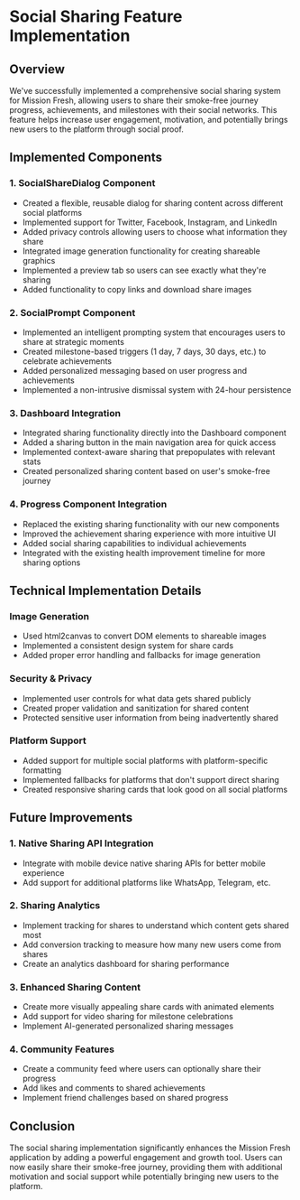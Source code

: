 # Social Sharing Feature Implementation

## Overview
We've successfully implemented a comprehensive social sharing system for Mission Fresh, allowing users to share their smoke-free journey progress, achievements, and milestones with their social networks. This feature helps increase user engagement, motivation, and potentially brings new users to the platform through social proof.

## Implemented Components

### 1. SocialShareDialog Component
- Created a flexible, reusable dialog for sharing content across different social platforms
- Implemented support for Twitter, Facebook, Instagram, and LinkedIn
- Added privacy controls allowing users to choose what information they share
- Integrated image generation functionality for creating shareable graphics
- Implemented a preview tab so users can see exactly what they're sharing
- Added functionality to copy links and download share images

### 2. SocialPrompt Component
- Implemented an intelligent prompting system that encourages users to share at strategic moments
- Created milestone-based triggers (1 day, 7 days, 30 days, etc.) to celebrate achievements
- Added personalized messaging based on user progress and achievements
- Implemented a non-intrusive dismissal system with 24-hour persistence

### 3. Dashboard Integration
- Integrated sharing functionality directly into the Dashboard component
- Added a sharing button in the main navigation area for quick access
- Implemented context-aware sharing that prepopulates with relevant stats
- Created personalized sharing content based on user's smoke-free journey

### 4. Progress Component Integration
- Replaced the existing sharing functionality with our new components
- Improved the achievement sharing experience with more intuitive UI
- Added social sharing capabilities to individual achievements
- Integrated with the existing health improvement timeline for more sharing options

## Technical Implementation Details

### Image Generation
- Used html2canvas to convert DOM elements to shareable images
- Implemented a consistent design system for share cards
- Added proper error handling and fallbacks for image generation

### Security & Privacy
- Implemented user controls for what data gets shared publicly
- Created proper validation and sanitization for shared content
- Protected sensitive user information from being inadvertently shared

### Platform Support
- Added support for multiple social platforms with platform-specific formatting
- Implemented fallbacks for platforms that don't support direct sharing
- Created responsive sharing cards that look good on all social platforms

## Future Improvements

### 1. Native Sharing API Integration
- Integrate with mobile device native sharing APIs for better mobile experience
- Add support for additional platforms like WhatsApp, Telegram, etc.

### 2. Sharing Analytics
- Implement tracking for shares to understand which content gets shared most
- Add conversion tracking to measure how many new users come from shares
- Create an analytics dashboard for sharing performance

### 3. Enhanced Sharing Content
- Create more visually appealing share cards with animated elements
- Add support for video sharing for milestone celebrations
- Implement AI-generated personalized sharing messages

### 4. Community Features
- Create a community feed where users can optionally share their progress
- Add likes and comments to shared achievements
- Implement friend challenges based on shared progress

## Conclusion
The social sharing implementation significantly enhances the Mission Fresh application by adding a powerful engagement and growth tool. Users can now easily share their smoke-free journey, providing them with additional motivation and social support while potentially bringing new users to the platform. 